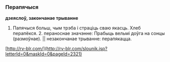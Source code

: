 ### Перапячыся
**дзеяслоў, закончанае трыванне**

1. Папячыся больш, чым трэба і страціць сваю якасць. Хлеб перапёкся. 2. пераноснае значэнне: Прабыць вельмі доўга на сонцы (размоўнае). || незакончанае трыванне: перапякацца.

<a rel="author">[http://rv-blr.com/](http://rv-blr.com/slounik.jsp?letterId=0&maskId=0&pageId=2321)</a>
